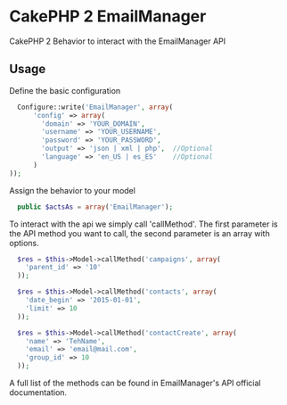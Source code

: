 # CakePHP 2 EmailManager
CakePHP 2 Behavior to interact with the EmailManager API

## Usage
Define the basic configuration
```php
  Configure::write('EmailManager', array(
	  'config' => array(
  		'domain' => 'YOUR_DOMAIN',
  		'username' => 'YOUR_USERNAME',
  		'password' => 'YOUR_PASSWORD',
  		'output' => 'json | xml | php',  //Optional
  		'language' => 'en_US | es_ES'    //Optional 
	  )	
));

```

Assign the behavior to your model
```php
  public $actsAs = array('EmailManager');
```

To interact with the api we simply call 'callMethod'. 
The first parameter is the API method you want to call, the second parameter is an array with options.

```php
  $res = $this->Model->callMethod('campaigns', array(
    'parent_id' => '10'
  ));
```

```php
  $res = $this->Model->callMethod('contacts', array(
    'date_begin' => '2015-01-01', 
    'limit' => 10
  ));
```

```php
  $res = $this->Model->callMethod('contactCreate', array(
    'name' => 'TehName', 
    'email' => 'email@mail.com',
    'group_id' => 10
  ));
```
A full list of the methods can be found in EmailManager's API official documentation.
